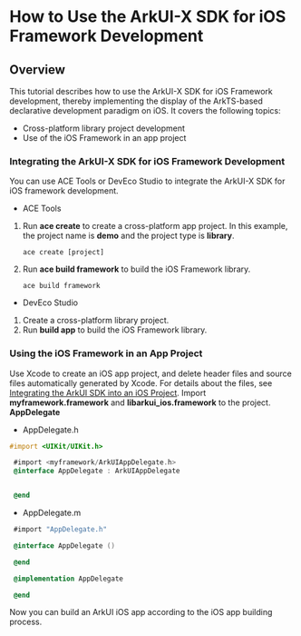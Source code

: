 # How to Use the ArkUI-X SDK for iOS Framework Development

## Overview
This tutorial describes how to use the ArkUI-X SDK for iOS Framework development, thereby implementing the display of the ArkTS-based declarative development paradigm on iOS. It covers the following topics:

* Cross-platform library project development
* Use of the iOS Framework in an app project

### Integrating the ArkUI-X SDK for iOS Framework Development
You can use ACE Tools or DevEco Studio to integrate the ArkUI-X SDK for iOS framework development.
* ACE Tools
1. Run **ace create** to create a cross-platform app project. In this example, the project name is **demo** and the project type is **library**.
    ```
    ace create [project]
    ```
2. Run **ace build framework** to build the iOS Framework library.
    ```
    ace build framework
    ```
* DevEco Studio
1. Create a cross-platform library project.
2. Run **build app** to build the iOS Framework library.

### Using the iOS Framework in an App Project

Use Xcode to create an iOS app project, and delete header files and source files automatically generated by Xcode. For details about the files, see [Integrating the ArkUI SDK into an iOS Project](https://gitee.com/arkui-x/docs/blob/ArkUI-X-2.0-Beta1/en/application-dev/tutorial/how-to-integrate-arkui-into-ios.md). Import **myframework.framework** and **libarkui_ios.framework** to the project.
**AppDelegate**
* AppDelegate.h
```objective-c
#import <UIKit/UIKit.h>

 #import <myframework/ArkUIAppDelegate.h>
 @interface AppDelegate : ArkUIAppDelegate


 @end
```
* AppDelegate.m
```objective-c
 #import "AppDelegate.h"

 @interface AppDelegate ()

 @end

 @implementation AppDelegate

 @end
```

Now you can build an ArkUI iOS app according to the iOS app building process.
